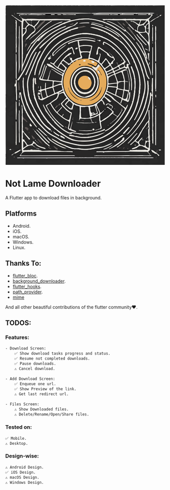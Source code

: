 
![logo](https://raw.githubusercontent.com/nemr0/not_lame_downloader/main/assets/NotLameDownloader.svg)
# Not Lame Downloader

A Flutter app to download files in background.

## Platforms
- Android.
- iOS.
- macOS.
- Windows.
- Linux.
## Thanks To:
- [flutter_bloc](https://pub.dev/packages/flutter_bloc).
- [background_downloader](https://pub.dev/packages/background_downloader).
- [flutter_hooks](https://pub.dev/packages/flutter_hooks).
- [path_provider](https://pub.dev/packages/path_provider).
- [mime](https://pub.dev/packages/mime)
 
And all other beautiful contributions of the flutter community❤️.
## TODOS:
### Features:
    - Download Screen:
        ✅ Show download tasks progress and status.
        ✅ Resume not completed downloads.
        ✅ Pause downloads.
        ⚠️ Cancel download.

    - Add Download Screen:
        ✅ Enqueue one url.
        ✅ Show Preview of the link.
        ⚠️ Get last redirect url.

    - Files Screen:
        ⚠️ Show Downloaded files.
        ⚠️ Delete/Rename/Open/Share files.

### Tested on:

    ✅ Mobile.
    ⚠️ Desktop.

### Design-wise:

    ⚠️ Android Design.
    ✅ iOS Design.
    ⚠️ macOS Design.
    ⚠️ Windows Design.
